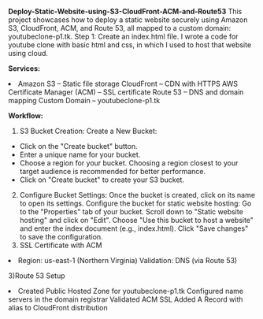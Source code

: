 **Deploy-Static-Website-using-S3-CloudFront-ACM-and-Route53**
This project showcases how to deploy a static website securely using Amazon S3, CloudFront, ACM, and Route 53, all mapped to a custom domain: youtubeclone-p1.tk.
Step 1: Create an index.html file. I wrote a code for youtube clone with basic html and css, in which I used to host that website using cloud.


**Services:**
<li>Amazon S3 – Static file storage
CloudFront – CDN with HTTPS
AWS Certificate Manager (ACM) – SSL certificate
Route 53 – DNS and domain mapping
Custom Domain – youtubeclone-p1.tk</li>


**Workflow:**
1) S3 Bucket Creation:
    Create a New Bucket:
  - Click on the "Create bucket" button.
  - Enter a unique name for your bucket.
  - Choose a region for your bucket. Choosing a region closest to your target audience is recommended   for better performance.
  - Click on "Create bucket" to create your S3 bucket.
2) Configure Bucket Settings:
Once the bucket is created, click on its name to open its settings.
Configure the bucket for static website hosting:
Go to the "Properties" tab of your bucket.
Scroll down to "Static website hosting" and click on "Edit".
Choose "Use this bucket to host a website" and enter the index document (e.g., index.html).
Click "Save changes" to save the configuration.
3) SSL Certificate with ACM

  <li>Region: us-east-1 (Northern Virginia)
  Validation: DNS (via Route 53)</li>

3)Route 53 Setup

  <li>Created Public Hosted Zone for youtubeclone-p1.tk
  Configured name servers in the domain registrar
  Validated ACM SSL
  Added A Record with alias to CloudFront distribution</li>

  

